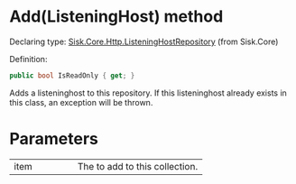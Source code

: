 <!--

Copyrights 2023 Sisk Framework - CypherPotato
Published under MIT license

!!! DO NOT EDIT THIS FILE !!!
This file was generated by a tool in the Sisk package. To edit the information in this documentation,
edit the XML documentation present in the Sisk source code.

-->


# Add(ListeningHost) method

Declaring type: [Sisk.Core.Http.ListeningHostRepository](/spec/Sisk.Core.Http.ListeningHostRepository.md) (from Sisk.Core)


Definition:

```cs
public bool IsReadOnly { get; }
```

Adds a listeninghost to this repository. If this listeninghost already exists in this class, an exception will be thrown.


# Parameters

<table>
    <tbody>
<tr>
    <td width="33%">item</td>
    <td>The  to add to this collection.</td>
</tr>
    </tbody>
</table>

